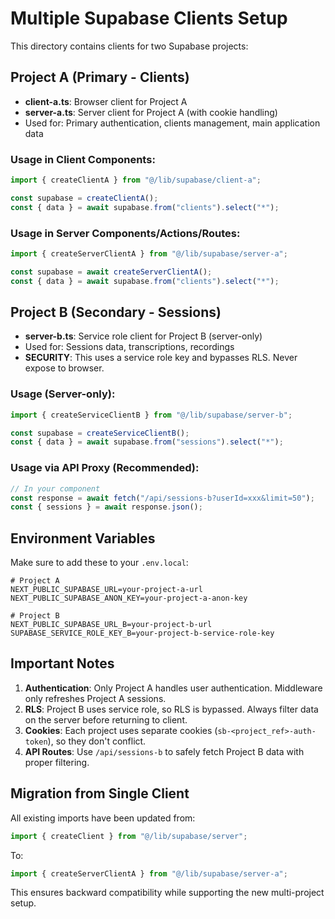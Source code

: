 # Multiple Supabase Clients Setup

This directory contains clients for two Supabase projects:

## Project A (Primary - Clients)
- **client-a.ts**: Browser client for Project A
- **server-a.ts**: Server client for Project A (with cookie handling)
- Used for: Primary authentication, clients management, main application data

### Usage in Client Components:
```typescript
import { createClientA } from "@/lib/supabase/client-a";

const supabase = createClientA();
const { data } = await supabase.from("clients").select("*");
```

### Usage in Server Components/Actions/Routes:
```typescript
import { createServerClientA } from "@/lib/supabase/server-a";

const supabase = await createServerClientA();
const { data } = await supabase.from("clients").select("*");
```

## Project B (Secondary - Sessions)
- **server-b.ts**: Service role client for Project B (server-only)
- Used for: Sessions data, transcriptions, recordings
- **SECURITY**: This uses a service role key and bypasses RLS. Never expose to browser.

### Usage (Server-only):
```typescript
import { createServiceClientB } from "@/lib/supabase/server-b";

const supabase = createServiceClientB();
const { data } = await supabase.from("sessions").select("*");
```

### Usage via API Proxy (Recommended):
```typescript
// In your component
const response = await fetch("/api/sessions-b?userId=xxx&limit=50");
const { sessions } = await response.json();
```

## Environment Variables

Make sure to add these to your `.env.local`:

```env
# Project A
NEXT_PUBLIC_SUPABASE_URL=your-project-a-url
NEXT_PUBLIC_SUPABASE_ANON_KEY=your-project-a-anon-key

# Project B
NEXT_PUBLIC_SUPABASE_URL_B=your-project-b-url
SUPABASE_SERVICE_ROLE_KEY_B=your-project-b-service-role-key
```

## Important Notes

1. **Authentication**: Only Project A handles user authentication. Middleware only refreshes Project A sessions.
2. **RLS**: Project B uses service role, so RLS is bypassed. Always filter data on the server before returning to client.
3. **Cookies**: Each project uses separate cookies (`sb-<project_ref>-auth-token`), so they don't conflict.
4. **API Routes**: Use `/api/sessions-b` to safely fetch Project B data with proper filtering.

## Migration from Single Client

All existing imports have been updated from:
```typescript
import { createClient } from "@/lib/supabase/server";
```

To:
```typescript
import { createServerClientA } from "@/lib/supabase/server-a";
```

This ensures backward compatibility while supporting the new multi-project setup.

